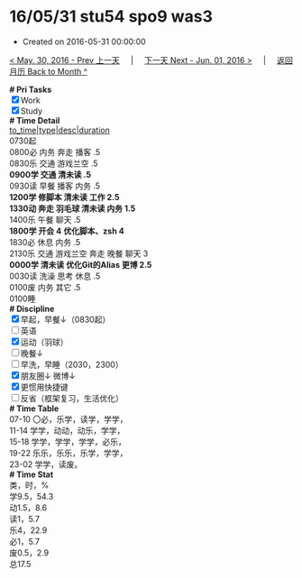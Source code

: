 # 16/05/31 stu54 spo9 was3

- Created on 2016-05-31 00:00:00

[< May. 30, 2016 - Prev 上一天](/_archived/lifelogs/2016/05/d30.md) &nbsp; &nbsp; | &nbsp; &nbsp; [下一天 Next - Jun. 01, 2016 >](/_archived/lifelogs/2016/06/d01.md) &nbsp; &nbsp; |  &nbsp; &nbsp; [返回月历 Back to Month ^](/_archived/lifelogs/2016/05/index.md)
<br/><div><b># Pri Tasks</b></div><div><input checked="true" type="checkbox"/>Work</div><div><input checked="true" type="checkbox"/>Study</div><div><b># Time Detail</b></div><div><u>to_time|type|desc|duration</u></div><div>0730起</div><div>0800必 内务 奔走 播客 .5</div><div>0830乐 交通 游戏兰空 .5</div><div><b>0900学 交通 清未读 .5</b></div><div>0930读 早餐 播客 内务 .5</div><div><b>1200学 修脚本 清未读 工作 2.5</b></div><div><b>1330动 奔走 羽毛球 清未读 内务 1.5</b></div><div>1400乐 午餐 聊天 .5</div><div><b>1800学 开会 4</b> <b>优化</b><b>脚本、zsh 4</b></div><div>1830必 休息 内务 .5</div><div>2130乐 交通 游戏兰空 奔走 晚餐 聊天 3</div><div><b>0000学 清未读 优化Git的Alias 更博 2.5</b></div><div>0030读 洗澡 思考 休息 .5</div><div>0100废 内务 其它 .5</div><div>0100睡</div><div><b># Discipline</b></div><div><input checked="true" type="checkbox"/>早起，早餐↓（0830起）</div><div><input type="checkbox"/>英语</div><div><input checked="true" type="checkbox"/>运动（羽球）</div><div><input type="checkbox"/>晚餐↓</div><div><input type="checkbox"/>早洗，早睡（2030，2300）</div><div><b><input checked="true" type="checkbox"/></b>朋友圈↓ 微博↓</div><div><input checked="true" type="checkbox"/>更惯用快捷键</div><div><input type="checkbox"/>反省（框架复习，生活优化）</div><div><b># Time Table</b></div><div>07-10 〇必，乐学，读学，学学，</div><div>11-14 学学，动动，动乐，学学，</div><div>15-18 学学，学学，学学，必乐，</div><div>19-22 乐乐，乐乐，乐学，学学，</div><div>23-02 学学，读废。</div><div><b># Time Stat</b></div><div>类，时，%</div><div>学9.5，54.3</div><div>动1.5，8.6</div><div>读1，5.7</div><div>乐4，22.9</div><div>必1，5.7</div><div>废0.5，2.9</div><div>总17.5</div>
